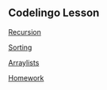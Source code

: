 ## Codelingo Lesson

[Recursion](https://aidanywu.github.io/codelingolesson/recursion)

[Sorting](https://aidanywu.github.io/codelingolesson/sorting)

[Arraylists](https://aidanywu.github.io/codelingolesson/arraylists)

[Homework](https://aidanywu.github.io/codelingolesson/homework)
